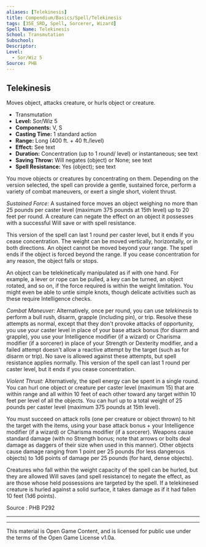 ```yaml
---
aliases: [Telekinesis]
title: Compendium/Basics/Spell/Telekinesis
tags: [35E_SRD, Spell, Sorcerer, Wizard]
Spell Name: Telekinesis
School: Transmutation
Subschool: 
Descriptor: 
Level:
  - Sor/Wiz 5
Source: PHB
---
```



## Telekinesis

Moves object, attacks creature, or hurls object or creature.

*   Transmutation
*   **Level:** Sor/Wiz 5
*   **Components:** V, S
*   **Casting Time:** 1 standard action
*   **Range:** Long (400 ft. + 40 ft./level)
*   **Effect:** See text
*   **Duration:** Concentration (up to 1 round/ level) or instantaneous; see text
*   **Saving Throw:** Will negates (object) or None; see text
*   **Spell Resistance:** Yes (object); see text

<p>You move objects or creatures by concentrating on them. Depending on the version selected, the spell can provide a gentle, sustained force, perform a variety of combat maneuvers, or exert a single short, violent thrust.</p><p><i>Sustained Force:</i> A sustained force moves an object weighing no more than 25 pounds per caster level (maximum 375 pounds at 15th level) up to 20 feet per round. A creature can negate the effect on an object it possesses with a successful Will save or with spell resistance.</p><p>This version of the spell can last 1 round per caster level, but it ends if you cease concentration. The weight can be moved vertically, horizontally, or in both directions. An object cannot be moved beyond your range. The spell ends if the object is forced beyond the range. If you cease concentration for any reason, the object falls or stops.</p><p>An object can be telekinetically manipulated as if with one hand. For example, a lever or rope can be pulled, a key can be turned, an object rotated, and so on, if the force required is within the weight limitation. You might even be able to untie simple knots, though delicate activities such as these require Intelligence checks.</p><p><i>Combat Maneuver:</i> Alternatively, once per round, you can use <i>telekinesis</i> to perform a bull rush, disarm, grapple (including pin), or trip. Resolve these attempts as normal, except that they don't provoke attacks of opportunity, you use your caster level in place of your base attack bonus (for disarm and grapple), you use your Intelligence modifier (if a wizard) or Charisma modifier (if a sorcerer) in place of your Strength or Dexterity modifier, and a failed attempt doesn't allow a reactive attempt by the target (such as for disarm or trip). No save is allowed against these attempts, but spell resistance applies normally. This version of the spell can last 1 round per caster level, but it ends if you cease concentration.</p><p><i>Violent Thrust:</i> Alternatively, the spell energy can be spent in a single round. You can hurl one object or creature per caster level (maximum 15) that are within range and all within 10 feet of each other toward any target within 10 feet per level of all the objects. You can hurl up to a total weight of 25 pounds per caster level (maximum 375 pounds at 15th level).</p><p>You must succeed on attack rolls (one per creature or object thrown) to hit the target with the items, using your base attack bonus + your Intelligence modifier (if a wizard) or Charisma modifier (if a sorcerer). Weapons cause standard damage (with no Strength bonus; note that arrows or bolts deal damage as daggers of their size when used in this manner). Other objects cause damage ranging from 1 point per 25 pounds (for less dangerous objects) to 1d6 points of damage per 25 pounds (for hard, dense objects).</p><p>Creatures who fall within the weight capacity of the spell can be hurled, but they are allowed Will saves (and spell resistance) to negate the effect, as are those whose held possessions are targeted by the spell. If a telekinesed creature is hurled against a solid surface, it takes damage as if it had fallen 10 feet (1d6 points).</p>

Source : PHB P292

---

---

This material is Open Game Content, and is licensed for public use under
the terms of the Open Game License v1.0a.
